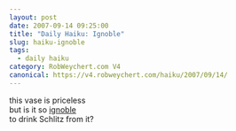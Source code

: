 ```yaml
---
layout: post
date: 2007-09-14 09:25:00
title: "Daily Haiku: Ignoble"
slug: haiku-ignoble
tags:
  - daily haiku
category: RobWeychert.com V4
canonical: https://v4.robweychert.com/haiku/2007/09/14/
---
```


this vase is priceless  
but is it so [ignoble](http://dictionary.reference.com/wordoftheday/archive/2007/09/14.html)  
to drink Schlitz from it?